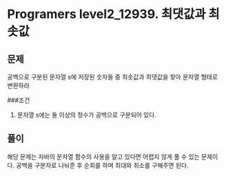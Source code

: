 # Programers level2_12939. 최댓값과 최솟값

## 문제

공백으로 구분된 문자열 s에 저장된 숫자들 중 최솟값과 최댓값을 찾아 문자열 형태로 변환하라

###조건

1. 문자열 s에는 둘 이상의 정수가 공백으로 구분되어 있다.

## 풀이

해당 문제는 자바의 문자열 함수의 사용을 알고 있다면 어렵지 않게 풀 수 있는 문제이다. 공백을 구분자로 나눠준 후 순회를 하며 최대와 최소를 구해주면 된다.
